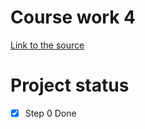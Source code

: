 # Course work 4
[Link to the source](https://skyengpublic.notion.site/4-8d361476111c483e92ee111b32f088e9)
# Project status
- [x] Step 0 Done